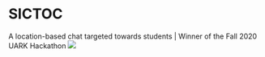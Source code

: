 # SICTOC
A location-based chat targeted towards students | Winner of the Fall 2020 UARK Hackathon
![](sictoc.gif)
